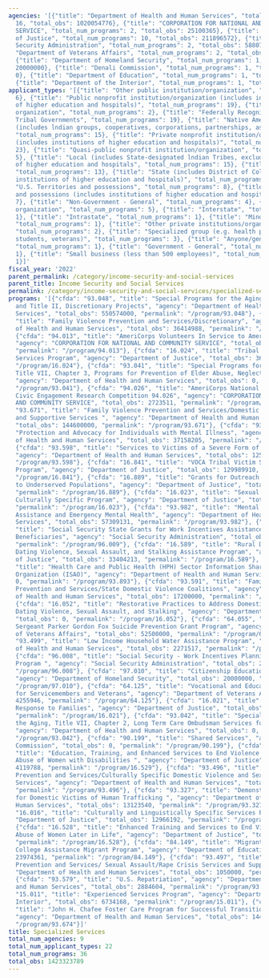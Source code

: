 ```yaml
---
agencies: '[{"title": "Department of Health and Human Services", "total_num_programs":
  16, "total_obs": 1020054776}, {"title": "CORPORATION FOR NATIONAL AND COMMUNITY
  SERVICE", "total_num_programs": 2, "total_obs": 25100365}, {"title": "Department
  of Justice", "total_num_programs": 10, "total_obs": 211896572}, {"title": "Social
  Security Administration", "total_num_programs": 2, "total_obs": 58807601}, {"title":
  "Department of Veterans Affairs", "total_num_programs": 2, "total_obs": 56755946},
  {"title": "Department of Homeland Security", "total_num_programs": 1, "total_obs":
  20000000}, {"title": "Denali Commission", "total_num_programs": 1, "total_obs":
  0}, {"title": "Department of Education", "total_num_programs": 1, "total_obs": 23974361},
  {"title": "Department of the Interior", "total_num_programs": 1, "total_obs": 6734168}]'
applicant_types: '[{"title": "Other public institution/organization", "total_num_programs":
  6}, {"title": "Public nonprofit institution/organization (includes institutions
  of higher education and hospitals)", "total_num_programs": 19}, {"title": "Sponsored
  organization", "total_num_programs": 2}, {"title": "Federally Recognized lndian
  Tribal Governments", "total_num_programs": 19}, {"title": "Native American Organizations
  (includes lndian groups, cooperatives, corporations, partnerships, associations)",
  "total_num_programs": 15}, {"title": "Private nonprofit institution/organization
  (includes institutions of higher education and hospitals)", "total_num_programs":
  23}, {"title": "Quasi-public nonprofit institution/organization", "total_num_programs":
  5}, {"title": "Local (includes State-designated lndian Tribes, excludes institutions
  of higher education and hospitals", "total_num_programs": 15}, {"title": "State",
  "total_num_programs": 13}, {"title": "State (includes District of Columbia, public
  institutions of higher education and hospitals)", "total_num_programs": 12}, {"title":
  "U.S. Territories and possessions", "total_num_programs": 8}, {"title": "U.S. Territories
  and possessions (includes institutions of higher education and hospitals)", "total_num_programs":
  7}, {"title": "Non-Government - General", "total_num_programs": 4}, {"title": "Profit
  organization", "total_num_programs": 5}, {"title": "Interstate", "total_num_programs":
  1}, {"title": "Intrastate", "total_num_programs": 1}, {"title": "Minority group",
  "total_num_programs": 1}, {"title": "Other private institutions/organizations",
  "total_num_programs": 2}, {"title": "Specialized group (e.g. health professionals,
  students, veterans)", "total_num_programs": 3}, {"title": "Anyone/general public",
  "total_num_programs": 1}, {"title": "Government - General", "total_num_programs":
  1}, {"title": "Small business (less than 500 employees)", "total_num_programs":
  1}]'
fiscal_year: '2022'
parent_permalink: /category/income-security-and-social-services
parent_title: Income Security and Social Services
permalink: /category/income-security-and-social-services/specialized-services
programs: '[{"cfda": "93.048", "title": "Special Programs for the Aging, Title IV,
  and Title II, Discretionary Projects", "agency": "Department of Health and Human
  Services", "total_obs": 550574000, "permalink": "/program/93.048"}, {"cfda": "93.592",
  "title": "Family Violence Prevention and Services/Discretionary", "agency": "Department
  of Health and Human Services", "total_obs": 36414988, "permalink": "/program/93.592"},
  {"cfda": "94.013", "title": "AmeriCorps Volunteers In Service to America 94.013",
  "agency": "CORPORATION FOR NATIONAL AND COMMUNITY SERVICE", "total_obs": 22376854,
  "permalink": "/program/94.013"}, {"cfda": "16.024", "title": "Tribal Sexual Assault
  Services Program", "agency": "Department of Justice", "total_obs": 3675000, "permalink":
  "/program/16.024"}, {"cfda": "93.041", "title": "Special Programs for the Aging,
  Title VII, Chapter 3, Programs for Prevention of Elder Abuse, Neglect, and Exploitation",
  "agency": "Department of Health and Human Services", "total_obs": 0, "permalink":
  "/program/93.041"}, {"cfda": "94.026", "title": "AmeriCorps National Service and
  Civic Engagement Research Competition 94.026", "agency": "CORPORATION FOR NATIONAL
  AND COMMUNITY SERVICE", "total_obs": 2723511, "permalink": "/program/94.026"}, {"cfda":
  "93.671", "title": "Family Violence Prevention and Services/Domestic Violence Shelter
  and Supportive Services ", "agency": "Department of Health and Human Services",
  "total_obs": 144600000, "permalink": "/program/93.671"}, {"cfda": "93.138", "title":
  "Protection and Advocacy for Individuals with Mental Illness", "agency": "Department
  of Health and Human Services", "total_obs": 37158205, "permalink": "/program/93.138"},
  {"cfda": "93.598", "title": "Services to Victims of a Severe Form of Trafficking",
  "agency": "Department of Health and Human Services", "total_obs": 12500000, "permalink":
  "/program/93.598"}, {"cfda": "16.841", "title": "VOCA Tribal Victim Services Set-Aside
  Program", "agency": "Department of Justice", "total_obs": 129989910, "permalink":
  "/program/16.841"}, {"cfda": "16.889", "title": "Grants for Outreach and Services
  to Underserved Populations", "agency": "Department of Justice", "total_obs": 4499858,
  "permalink": "/program/16.889"}, {"cfda": "16.023", "title": "Sexual Assault Services
  Culturally Specific Program", "agency": "Department of Justice", "total_obs": 5399570,
  "permalink": "/program/16.023"}, {"cfda": "93.982", "title": "Mental Health Disaster
  Assistance and Emergency Mental Health", "agency": "Department of Health and Human
  Services", "total_obs": 57309131, "permalink": "/program/93.982"}, {"cfda": "96.009",
  "title": "Social Security State Grants for Work Incentives Assistance to Disabled
  Beneficiaries", "agency": "Social Security Administration", "total_obs": 38807601,
  "permalink": "/program/96.009"}, {"cfda": "16.589", "title": "Rural Domestic Violence,
  Dating Violence, Sexual Assault, and Stalking Assistance Program", "agency": "Department
  of Justice", "total_obs": 33404213, "permalink": "/program/16.589"}, {"cfda": "93.893",
  "title": "Health Care and Public Health (HPH) Sector Information Sharing and Analysis
  Organization (ISAO)", "agency": "Department of Health and Human Services", "total_obs":
  0, "permalink": "/program/93.893"}, {"cfda": "93.591", "title": "Family Violence
  Prevention and Services/State Domestic Violence Coalitions", "agency": "Department
  of Health and Human Services", "total_obs": 17200000, "permalink": "/program/93.591"},
  {"cfda": "16.052", "title": "Restorative Practices to Address Domestic Violence,
  Dating Violence, Sexual Assault, and Stalking", "agency": "Department of Justice",
  "total_obs": 0, "permalink": "/program/16.052"}, {"cfda": "64.055", "title": "Staff
  Sergeant Parker Gordon Fox Suicide Prevention Grant Program", "agency": "Department
  of Veterans Affairs", "total_obs": 52500000, "permalink": "/program/64.055"}, {"cfda":
  "93.499", "title": "Low Income Household Water Assistance Program", "agency": "Department
  of Health and Human Services", "total_obs": 2271517, "permalink": "/program/93.499"},
  {"cfda": "96.008", "title": "Social Security - Work Incentives Planning and Assistance
  Program ", "agency": "Social Security Administration", "total_obs": 20000000, "permalink":
  "/program/96.008"}, {"cfda": "97.010", "title": "Citizenship Education and Training",
  "agency": "Department of Homeland Security", "total_obs": 20000000, "permalink":
  "/program/97.010"}, {"cfda": "64.125", "title": "Vocational and Educational Counseling
  for Servicemembers and Veterans", "agency": "Department of Veterans Affairs", "total_obs":
  4255946, "permalink": "/program/64.125"}, {"cfda": "16.021", "title": "Justice Systems
  Response to Families", "agency": "Department of Justice", "total_obs": 14191208,
  "permalink": "/program/16.021"}, {"cfda": "93.042", "title": "Special Programs for
  the Aging, Title VII, Chapter 2, Long Term Care Ombudsman Services for Older Individuals",
  "agency": "Department of Health and Human Services", "total_obs": 0, "permalink":
  "/program/93.042"}, {"cfda": "90.199", "title": "Shared Services", "agency": "Denali
  Commission", "total_obs": 0, "permalink": "/program/90.199"}, {"cfda": "16.529",
  "title": "Education, Training, and Enhanced Services to End Violence Against and
  Abuse of Women with Disabilities ", "agency": "Department of Justice", "total_obs":
  4119788, "permalink": "/program/16.529"}, {"cfda": "93.496", "title": "Family Violence
  Prevention and Services/Culturally Specific Domestic Violence and Sexual Violence
  Services", "agency": "Department of Health and Human Services", "total_obs": 0,
  "permalink": "/program/93.496"}, {"cfda": "93.327", "title": "Demonstration Grants
  for Domestic Victims of Human Trafficking ", "agency": "Department of Health and
  Human Services", "total_obs": 13123540, "permalink": "/program/93.327"}, {"cfda":
  "16.016", "title": "Culturally and Linguistically Specific Services Program", "agency":
  "Department of Justice", "total_obs": 12966192, "permalink": "/program/16.016"},
  {"cfda": "16.528", "title": "Enhanced Training and Services to End Violence and
  Abuse of Women Later in Life", "agency": "Department of Justice", "total_obs": 3650833,
  "permalink": "/program/16.528"}, {"cfda": "84.149", "title": "Migrant Education
  College Assistance Migrant Program", "agency": "Department of Education", "total_obs":
  23974361, "permalink": "/program/84.149"}, {"cfda": "93.497", "title": "Family Violence
  Prevention and Services/ Sexual Assault/Rape Crisis Services and Supports", "agency":
  "Department of Health and Human Services", "total_obs": 1050000, "permalink": "/program/93.497"},
  {"cfda": "93.579", "title": "U.S. Repatriation", "agency": "Department of Health
  and Human Services", "total_obs": 2884604, "permalink": "/program/93.579"}, {"cfda":
  "15.011", "title": "Experienced Services Program", "agency": "Department of the
  Interior", "total_obs": 6734168, "permalink": "/program/15.011"}, {"cfda": "93.674",
  "title": "John H. Chafee Foster Care Program for Successful Transition to Adulthood",
  "agency": "Department of Health and Human Services", "total_obs": 144968791, "permalink":
  "/program/93.674"}]'
title: Specialized Services
total_num_agencies: 9
total_num_applicant_types: 22
total_num_programs: 36
total_obs: 1423323789
---
```


